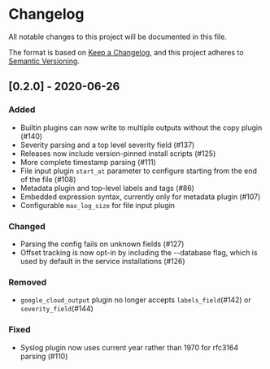 # Changelog
All notable changes to this project will be documented in this file.

The format is based on [Keep a Changelog](https://keepachangelog.com/en/1.0.0/),
and this project adheres to [Semantic Versioning](https://semver.org/spec/v2.0.0.html).

## [0.2.0] - 2020-06-26
### Added
- Builtin plugins can now write to multiple outputs without the copy plugin (#140)
- Severity parsing and a top level severity field (#137)
- Releases now include version-pinned install scripts (#125)
- More complete timestamp parsing (#111)
- File input plugin `start_at` parameter to configure starting from the end of the file (#108)
- Metadata plugin and top-level labels and tags (#86)
- Embedded expression syntax, currently only for metadata plugin (#107)
- Configurable `max_log_size` for file input plugin
### Changed
- Parsing the config fails on unknown fields (#127)
- Offset tracking is now opt-in by including the --database flag, which is used by default in the service installations (#126)
### Removed
- `google_cloud_output` plugin no longer accepts `labels_field`(#142) or `severity_field`(#144)
### Fixed
- Syslog plugin now uses current year rather than 1970 for rfc3164 parsing (#110)
